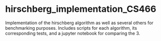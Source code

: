 # hirschberg_implementation_CS466
Implementation of the hirschberg algorithm as well as several others for benchmarking purposes. Includes scripts for each algorithm, its corresponding tests, and a jupyter notebook for comparing the 3.
